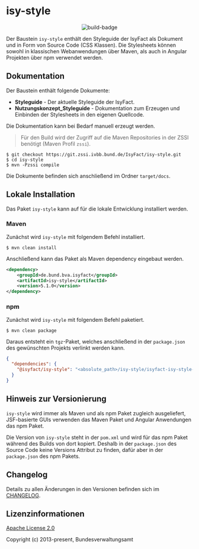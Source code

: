 # isy-style

<div align="center">
    <img src="https://git.zssi.ivbb.bund.de/IsyFact/isy-style/badges/master/pipeline.svg" alt="build-badge"/>
</div>

Der Baustein `isy-style` enthält den Styleguide der IsyFact als Dokument und in Form von Source Code (CSS Klassen).
Die Stylesheets können sowohl in klassischen Webanwendungen über Maven, als auch in Angular Projekten über npm verwendet werden.

## Dokumentation

Der Baustein enthält folgende Dokumente:

* **Styleguide** - Der aktuelle Styleguide der IsyFact. 
* **Nutzungskonzept_Styleguide** - Dokumentation zum Erzeugen und Einbinden der Stylesheets in den eigenen Quellcode.

Die Dokumentation kann bei Bedarf manuell erzeugt werden.

> Für den Build wird der Zugriff auf die Maven Repositories in der ZSSI benötigt (Maven Profil `zssi`).

```
$ git checkout https://git.zssi.ivbb.bund.de/IsyFact/isy-style.git
$ cd isy-style
$ mvn -Pzssi compile
```
Die Dokumente befinden sich anschließend im Ordner `target/docs`.

## Lokale Installation

Das Paket `isy-style` kann auf für die lokale Entwicklung installiert werden.

### Maven

Zunächst wird `isy-style` mit folgendem Befehl installiert.

```
$ mvn clean install
```

Anschließend kann das Paket als Maven dependency eingebaut werden.

```xml
<dependency>
    <groupId>de.bund.bva.isyfact</groupId>
    <artifactId>isy-style</artifactId>
    <version>5.1.0</version>
</dependency>
```

### npm

Zunächst wird `isy-style` mit folgendem Befehl paketiert.

```
$ mvn clean package
```

Daraus entsteht ein `tgz`-Paket, welches anschließend in der `package.json` des gewünschten Projekts verlinkt werden kann.

```json
{
  "dependencies": {
    "@isyfact/isy-style": "<absolute_path>/isy-style/isyfact-isy-style-5.1.0.tgz"
  }
}
```

## Hinweis zur Versionierung

`isy-style` wird immer als Maven und als npm Paket zugleich ausgeliefert, JSF-basierte GUIs verwenden das Maven Paket und Angular Anwendungen das npm Paket.

Die Version von `isy-style` steht in der `pom.xml` und wird für das npm Paket während des Builds von dort kopiert.
Deshalb in der `package.json` des Source Code keine Versions Attribut zu finden, dafür aber in der `package.json` des npm Pakets. 

## Changelog

Details zu allen Änderungen in den Versionen befinden sich im [CHANGELOG](./CHANGELOG.adoc).

## Lizenzinformationen

[Apache License 2.0](https://www.apache.org/licenses/LICENSE-2.0)

Copyright (c) 2013-present, Bundesverwaltungsamt
